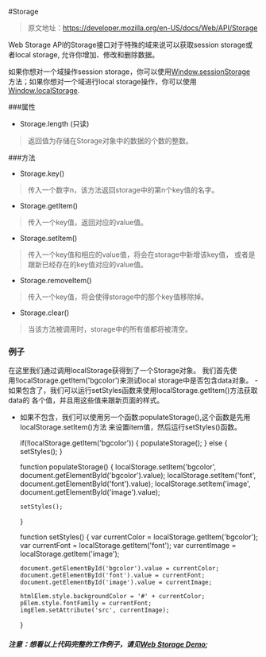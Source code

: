 #Storage
> 原文地址：https://developer.mozilla.org/en-US/docs/Web/API/Storage

Web Storage API的Storage接口对于特殊的域来说可以获取session storage或者local storage,
允许你增加、修改和删除数据。

如果你想对一个域操作session storage，你可以使用[Window.sessionStorage](https://developer.mozilla.org/en-US/docs/Web/API/Window/sessionStorage)
方法；如果你想对一个域进行local storage操作，你可以使用[Window.localStorage](https://github.com/shixiaomiaomiao/front-end-document/blob/master/h5-localStorage.md).

###属性
- Storage.length (只读)
>  返回值为存储在Storage对象中的数据的个数的整数。

###方法
- Storage.key()
>传入一个数字n，该方法返回storage中的第n个key值的名字。

- Storage.getItem()
> 传入一个key值，返回对应的value值。

- Storage.setItem()
> 传入一个key值和相应的value值，将会在storage中新增该key值，
或者是跟新已经存在的key值对应的value值。

- Storage.removeItem()
> 传入一个key值，将会使得storage中的那个key值移除掉。

- Storage.clear()
> 当该方法被调用时，storage中的所有值都将被清空。

### 例子
在这里我们通过调用localStorage获得到了一个Storage对象。
我们首先使用!localStorage.getItem('bgcolor')来测试local storage中是否包含data对象。 -如果包含了，我们可以运行setStyles函数来使用localStorage.getItem()方法获取data的
各个值，并且用这些值来跟新页面的样式。
- 如果不包含，我们可以使用另一个函数:populateStorage(),这个函数是先用localStorage.setItem()方法
来设置item值，然后运行setStyles()函数。

    if(!localStorage.getItem('bgcolor')) {
      populateStorage();
    } else {
      setStyles();
    }
    
    function populateStorage() {
      localStorage.setItem('bgcolor', document.getElementById('bgcolor').value);
      localStorage.setItem('font', document.getElementById('font').value);
      localStorage.setItem('image', document.getElementById('image').value);
      
      setStyles();
    }
    
    function setStyles() {
      var currentColor = localStorage.getItem('bgcolor');
      var currentFont = localStorage.getItem('font');
      var currentImage = localStorage.getItem('image');
      
      document.getElementById('bgcolor').value = currentColor;
      document.getElementById('font').value = currentFont;
      document.getElementById('image').value = currentImage;
      
      htmlElem.style.backgroundColor = '#' + currentColor;
      pElem.style.fontFamily = currentFont;
      imgElem.setAttribute('src', currentImage);
    }
    
##### 注意：想看以上代码完整的工作例子，请见[Web Storage Demo](https://github.com/mdn/web-storage-demo);



